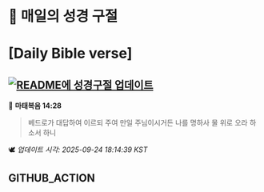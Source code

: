 # 🙏 매일의 성경 구절
# [Daily Bible verse]
## [![README에 성경구절 업데이트](https://github.com/DONGSUKA/first_test/actions/workflows/update-readme-bible.yml/badge.svg)](https://github.com/DONGSUKA/first_test/actions/workflows/update-readme-bible.yml)
<!-- START_BIBLE_VERSE -->
📖 **마태복음 14:28**
> 베드로가 대답하여 이르되 주여 만일 주님이시거든 나를 명하사 물 위로 오라 하소서 하니

🕊️ _업데이트 시각: 2025-09-24 18:14:39 KST_
  <!-- END_BIBLE_VERSE -->
## GITHUB_ACTION
